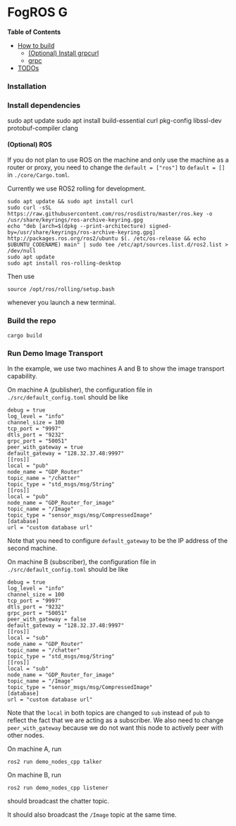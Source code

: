 # FogROS G

<!-- START doctoc generated TOC please keep comment here to allow auto update -->
<!-- DON'T EDIT THIS SECTION, INSTEAD RE-RUN doctoc TO UPDATE -->
**Table of Contents**

- [How to build](#how-to-build)
  - [(Optional) Install grpcurl](#optional-install-grpcurl)
  - [grpc](#grpc)
- [TODOs](#todos)

<!-- END doctoc generated TOC please keep comment here to allow auto update -->


### Installation 

### Install dependencies 
sudo apt update
sudo apt install build-essential curl pkg-config libssl-dev protobuf-compiler clang

#### (Optional) ROS 
If you do not plan to use ROS on the machine and only use the machine as a router or proxy, you need 
to change the `default = ["ros"]` to `default = []` in `./core/Cargo.toml`. 

Currently we use ROS2 rolling for development. 
```
sudo apt update && sudo apt install curl
sudo curl -sSL https://raw.githubusercontent.com/ros/rosdistro/master/ros.key -o /usr/share/keyrings/ros-archive-keyring.gpg
echo "deb [arch=$(dpkg --print-architecture) signed-by=/usr/share/keyrings/ros-archive-keyring.gpg] http://packages.ros.org/ros2/ubuntu $(. /etc/os-release && echo $UBUNTU_CODENAME) main" | sudo tee /etc/apt/sources.list.d/ros2.list > /dev/null
sudo apt update
sudo apt install ros-rolling-desktop
```
Then use 
```
source /opt/ros/rolling/setup.bash
```
whenever you launch a new terminal. 


### Build the repo 
```
cargo build
```


### Run Demo Image Transport
In the example, we use two machines A and B to show the image transport capability. 

On machine A (publisher), the configuration file in `./src/default_config.toml` should be like 
```
debug = true
log_level = "info"
channel_size = 100
tcp_port = "9997"
dtls_port = "9232"
grpc_port = "50051"
peer_with_gateway = true
default_gateway = "128.32.37.48:9997"
[[ros]]
local = "pub"
node_name = "GDP_Router"
topic_name = "/chatter"
topic_type = "std_msgs/msg/String"
[[ros]]
local = "pub"
node_name = "GDP_Router_for_image"
topic_name = "/Image"
topic_type = "sensor_msgs/msg/CompressedImage"
[database]
url = "custom database url"
```
Note that you need to configure `default_gateway` to be the IP address of the second machine. 

On machine B (subscriber), the configuration file in `./src/default_config.toml` should be like 
```
debug = true
log_level = "info"
channel_size = 100
tcp_port = "9997"
dtls_port = "9232"
grpc_port = "50051"
peer_with_gateway = false
default_gateway = "128.32.37.48:9997"
[[ros]]
local = "sub"
node_name = "GDP_Router"
topic_name = "/chatter"
topic_type = "std_msgs/msg/String"
[[ros]]
local = "sub"
node_name = "GDP_Router_for_image"
topic_name = "/Image"
topic_type = "sensor_msgs/msg/CompressedImage"
[database]
url = "custom database url"
```
Note that the `local` in both topics are changed to `sub` instead of `pub` to reflect the fact that we are 
acting as a subscriber. We also need to change `peer_with_gateway` because we do not want this node to actively
peer with other nodes. 

On machine A, run 
```
ros2 run demo_nodes_cpp talker
```

On machine B, run 
```
ros2 run demo_nodes_cpp listener
```
should broadcast the chatter topic. 

It should also broadcast the `/Image` topic at the same time. 